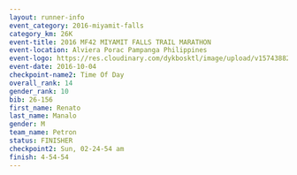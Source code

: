 ```yaml
---
layout: runner-info 
event_category: 2016-miyamit-falls 
category_km: 26K 
event-title: 2016 MF42 MIYAMIT FALLS TRAIL MARATHON 
event-location: Alviera Porac Pampanga Philippines 
event-logo: https://res.cloudinary.com/dykbosktl/image/upload/v1574388289/Logo/image_iezhv9.jpg 
event-date: 2016-10-04 
checkpoint-name2: Time Of Day 
overall_rank: 14
gender_rank: 10
bib: 26-156
first_name: Renato
last_name: Manalo
gender: M
team_name: Petron
status: FINISHER
checkpoint2: Sun, 02-24-54 am
finish: 4-54-54
---
```

